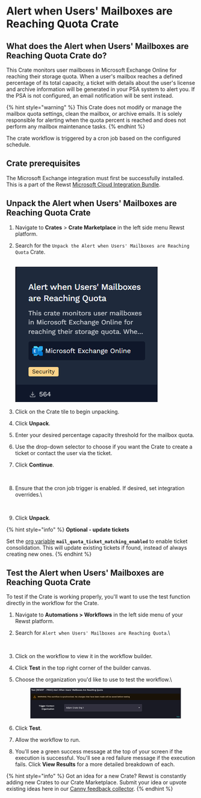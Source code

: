 # Alert when Users' Mailboxes are Reaching Quota Crate

## What does the Alert when Users' Mailboxes are Reaching Quota Crate do?

This Crate monitors user mailboxes in Microsoft Exchange Online for reaching their storage quota. When a user's mailbox reaches a defined percentage of its total capacity, a ticket with details about the user's license and archive information will be generated in your PSA system to alert you. If the PSA is not configured, an email notification will be sent instead.

{% hint style="warning" %}
This Crate does not modify or manage the mailbox quota settings, clean the mailbox, or archive emails. It is solely responsible for alerting when the quota percent is reached and does not perform any mailbox maintenance tasks.
{% endhint %}

The crate workflow is triggered by a cron job based on the configured schedule.

## Crate prerequisites

The Microsoft Exchange integration must first be successfully installed. This is a part of the Rewst [Microsoft Cloud Integration Bundle](../../configuration/integrations/integration-guides/microsoft-cloud-integration-bundle/).

## Unpack the Alert when Users' Mailboxes are Reaching Quota Crate

1. Navigate to **Crates** > **Crate Marketplace** in the left side menu Rewst platform.
2.  Search for the `Unpack the Alert when Users' Mailboxes are Reaching Quota` Crate.

    \
    ![](<../../../.gitbook/assets/image (104).png>)
3. Click on the Crate tile to begin unpacking.
4. Click **Unpack**.
5. Enter your desired percentage capacity threshold for the mailbox quota.
6. Use the drop-down selector to choose if you want the Crate to create a ticket or contact the user via the ticket.
7. Click **Continue**.

<figure><img src="../../../.gitbook/assets/Screenshot 2025-06-16 at 1.02.35 PM.png" alt=""><figcaption></figcaption></figure>

8.  Ensure that the cron job trigger is enabled. If desired, set integration overrides.\


    <figure><img src="../../../.gitbook/assets/Screenshot 2025-06-16 at 1.04.57 PM.png" alt=""><figcaption></figcaption></figure>
9. Click **Unpack**.

{% hint style="info" %}
**Optional - update tickets**

Set the [org variable](../../configuration/organization-variables.md) **`mail_quota_ticket_matching_enabled`** to enable ticket consolidation. This will update existing tickets if found, instead of always creating new ones.
{% endhint %}

## Test the Alert when Users' Mailboxes are Reaching Quota Crate

To test if the Crate is working properly, you'll want to use the test function directly in the workflow for the Crate.

1. Navigate to **Automations > Workflows** in the left side menu of your Rewst platform.
2.  Search for `Alert when Users' Mailboxes are Reaching Quota`.\


    <figure><img src="../../../.gitbook/assets/Screenshot 2025-06-16 at 3.34.41 PM.png" alt=""><figcaption></figcaption></figure>
3. Click on the workflow to view it in the workflow builder.&#x20;
4. Click **Test** in the top right corner of the builder canvas.
5.  Choose the organization you'd like to use to test the workflow.\


    <figure><img src="../../../.gitbook/assets/image (118).png" alt=""><figcaption></figcaption></figure>
6. Click **Test**.
7. Allow the workflow to run.
8. You'll see a green success message at the top of your screen if the execution is successful. You'll see a red failure message if the execution fails. Click **View Results** for a more detailed breakdown of each.



{% hint style="info" %}
Got an idea for a new Crate? Rewst is constantly adding new Crates to our Crate Marketplace. Submit your idea or upvote existing ideas here in our [Canny feedback collector](https://rewst.canny.io/crates).
{% endhint %}
